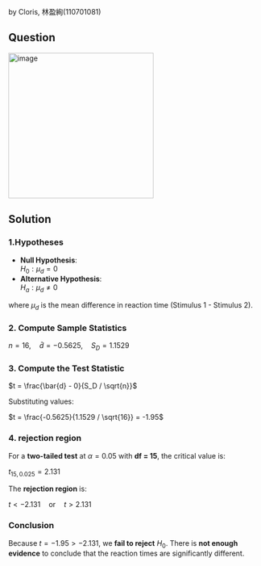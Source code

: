 by Cloris, 林盈絢(110701081)

## Question
<img width="288" alt="image" src="https://github.com/user-attachments/assets/52973f0d-b2f4-4773-84ed-39c427e5ab11" />

## Solution
### 1.Hypotheses
- **Null Hypothesis**:  
  $H_0: \mu_d = 0$  
- **Alternative Hypothesis**:  
  $H_a: \mu_d \neq 0$  

where $\mu_d$ is the mean difference in reaction time (Stimulus 1 - Stimulus 2).
### 2. Compute Sample Statistics
$n = 16, \quad \bar{d} = -0.5625, \quad S_D = 1.1529$  

### 3. Compute the Test Statistic
$t = \frac{\bar{d} - 0}{S_D / \sqrt{n}}$  

Substituting values:  

$t = \frac{-0.5625}{1.1529 / \sqrt{16}} = -1.95$  

### 4. rejection region
For a **two-tailed test** at $\alpha = 0.05$ with **df = 15**, the critical value is:  

$t_{15, 0.025} = 2.131$  

The **rejection region** is:  

$t < -2.131 \quad \text{or} \quad t > 2.131$  


### Conclusion
Because $t = -1.95 > -2.131$, we **fail to reject** $H_0$. There is **not enough evidence** to conclude that the reaction times are significantly different.

